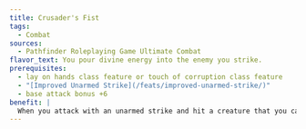 ```yaml
---
title: Crusader's Fist
tags:
  - Combat
sources:
  - Pathfinder Roleplaying Game Ultimate Combat
flavor_text: You pour divine energy into the enemy you strike.
prerequisites:
  - lay on hands class feature or touch of corruption class feature
  - "[Improved Unarmed Strike](/feats/improved-unarmed-strike/)"
  - base attack bonus +6
benefit: |
  When you attack with an unarmed strike and hit a creature that you can harm with your lay on hands or touch of corruption feature, you can use a swift action to expend a daily use of that feature to deal its normal damage as if you had hit with the feature's normal touch attack. This extra damage is not multiplied if you scored a critical hit.
---
```



